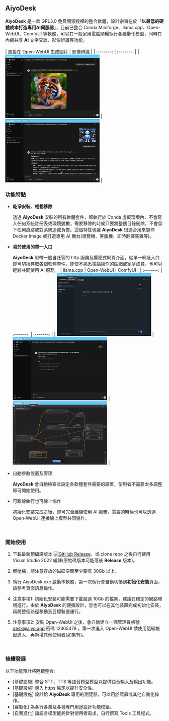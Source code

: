 ## **AiyoDesk**

**AiyoDesk** 是一款 GPL3.0 免費開源授權的整合軟體，設計宗旨在於「**以最低的硬體成本打造專用AI伺服器**」，目前已整合 Conda Miniforge、llama.cpp、Open-WebUI、ComfyUI 等軟體，可以在一般家用電腦順暢執行各種量化模型，同時在內網共享 **AI** 文字交談、影像辨識等功能。
<br />
<br />
| 直接在 Open-WebUI 生成圖片 | 影像辨識 |
| :-------: | :-------: |
| <img src="assets/images/manual024.jpg" width="300" /> | <img src="assets/images/manual026.jpg" width="300" /> |
<br />

### **功能特點**

- **乾淨安裝、輕鬆移除**
  
  透過 **AiyoDesk** 安裝的所有軟體套件，都執行於 Conda 虛擬環境內，不會寫入任何系統註冊表或環境變數，需要移除的時候只要將整個目錄刪除，不會留下任何痕跡或對系統造成負擔。這個特性也讓 **AiyoDesk** 很適合用來製作 Docker Image 或打造專用 AI 機台(導覽機、客服機、即時翻譯裝置等)。

- **易於使用的單一入口**

  **AiyoDesk** 附帶一個自託管的 http 服務及響應式網頁介面，從單一網址入口即可切換存取各個軟體套件，即使不熟悉電腦操作的區網或家庭成員，也可以輕鬆共同使用 AI 服務。
  | llama.cpp | Open-WebUI | ComfyUI |
  | :-------: | :-------: | :-------: |
  | <img src="assets/images/manual019.jpg" width="300" /> | <img src="assets/images/manual023.jpg" width="300" /> | <img src="assets/images/manual020.jpg" width="300" /> |

- 自動參數設置及管理

  **AiyoDesk** 會自動檢查並設定各軟體套件需要的設置，使用者不需要太多調整即可開始使用。

- 可離線執行也可線上協作

  初始化安裝完成之後，即可完全離線使用 AI 服務，需要的時候也可以透過 Open-WebUI 連接線上模型共同協作。

<br />

### **開始使用**

1. 下載最新預編譯版本 [![GitHub Release](https://img.shields.io/github/v/release/phidiassj/AiyoDesk)](https://github.com/phidiassj/AiyoDesk/releases/latest)，或 clone repo 之後自行使用 Visual Studio 2022 編譯(原始碼版本可能落後 **Release** 版本)。

2. 解壓縮，請注意存放的磁碟空間至少要有 30Gb 以上。

3. 執行 AiyoDesk.exe 啟動本軟體，第一次執行會自動切換到**初始化安裝**頁面，請參考頁面訊息操作。

4. 注意事項1: 初始化安裝可能需要下載超過 10Gb 的檔案，建議在穩定的網路環境進行。由於 **AiyoDesk** 的便攜設計，您也可以在其他裝置完成初始化安裝，再將整個路徑移動到目標裝置運行。

5. 注意事項2: 安裝 Open-WebUI 之後，會自動建立一個管理員帳號 desk@aiyo.app 密碼 12365478 ，第一次進入 Open-WebUI 請使用這組帳密進入，再新增其他使用者(如果有)。

<br />

### **後續發展**

以下功能預計將陸續整合:

- [基礎設施] 整合 STT、TTS 等語音模型模型以提供語音輸入及輸出功能。
- [基礎設施] 導入 https 協定以提升安全性。
- [基礎設施] 設計給 **AiyoDesk** 專用的瀏覽器，可以用於爬蟲或其他自動化操作。
- [客製化] 為各行各業及各種專門用途設計功能模組。
- [自我進化] 讓語言模型能夠針對使用者需求，自行撰寫 Tools 工具程式。







